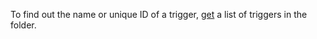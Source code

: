 To find out the name or unique ID of a trigger, [get](../../serverless-containers/operations/trigger-list#trigger-list) a list of triggers in the folder.